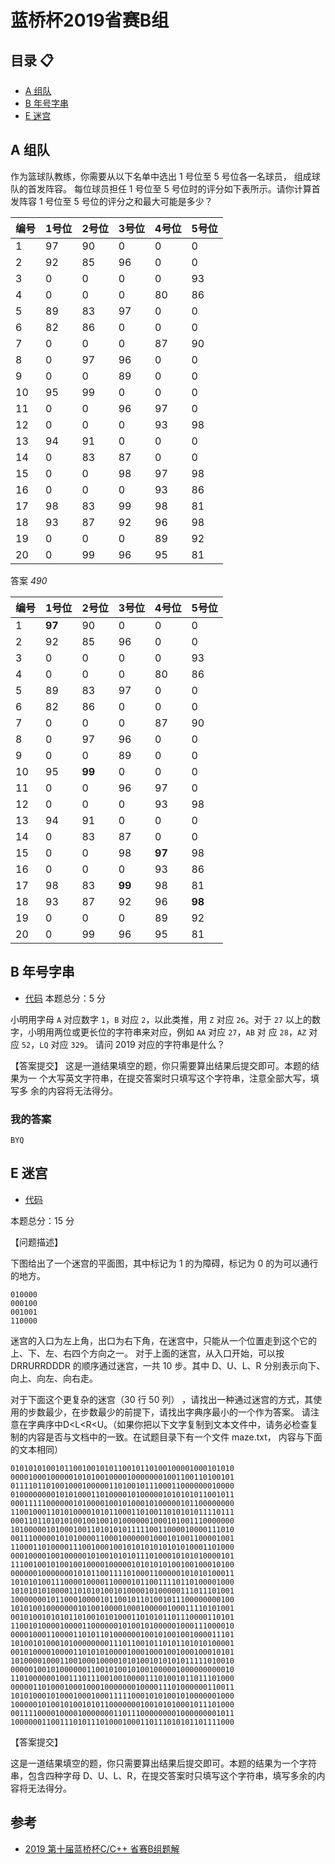 # 蓝桥杯2019省赛B组
## 目录 :clipboard:
-   [A 组队](#A-组队)
-   [B 年号字串](#B-年号字串)
-   [E 迷宫](#E-迷宫)


## A 组队
作为篮球队教练，你需要从以下名单中选出 1 号位至 5 号位各一名球员，
组成球队的首发阵容。
每位球员担任 1 号位至 5 号位时的评分如下表所示。请你计算首发阵容 1
号位至 5 号位的评分之和最大可能是多少？

| 编号 | 1号位 | 2号位 | 3号位 | 4号位 | 5号位 |
|:---- |:----- | ----- | ----- | ----- | ----- |
| 1    | 97    | 90    | 0     | 0     | 0     |
| 2    | 92    | 85    | 96    | 0     | 0     |
| 3    | 0     | 0     | 0     | 0     | 93    |
| 4    | 0     | 0     | 0     | 80    | 86    |
| 5    | 89    | 83    | 97    | 0     | 0     |
| 6    | 82    | 86    | 0     | 0     | 0     |
| 7    | 0     | 0     | 0     | 87    | 90    |
| 8    | 0     | 97    | 96    | 0     | 0     |
| 9    | 0     | 0     | 89    | 0     | 0     |
| 10   | 95    | 99    | 0     | 0     | 0     |
| 11   | 0     | 0     | 96    | 97    | 0     |
| 12   | 0     | 0     | 0     | 93    | 98    |
| 13   | 94    | 91    | 0     | 0     | 0     |
| 14   | 0     | 83    | 87    | 0     | 0     |
| 15   | 0     | 0     | 98    | 97    | 98    |
| 16   | 0     | 0     | 0     | 93    | 86    |
| 17   | 98    | 83    | 99    | 98    | 81    |
| 18   | 93    | 87    | 92    | 96    | 98    |
| 19   | 0     | 0     | 0     | 89    | 92    |
| 20   | 0     | 99    | 96    | 95    | 81    |

答案 *490*

| 编号 | 1号位  | 2号位  | 3号位  | 4号位  | 5号位  |
|:---- |:------ | ------ | ------ | ------ | ------ |
| 1    | **97** | 90     | 0      | 0      | 0      |
| 2    | 92     | 85     | 96     | 0      | 0      |
| 3    | 0      | 0      | 0      | 0      | 93     |
| 4    | 0      | 0      | 0      | 80     | 86     |
| 5    | 89     | 83     | 97     | 0      | 0      |
| 6    | 82     | 86     | 0      | 0      | 0      |
| 7    | 0      | 0      | 0      | 87     | 90     |
| 8    | 0      | 97     | 96     | 0      | 0      |
| 9    | 0      | 0      | 89     | 0      | 0      |
| 10   | 95     | **99** | 0      | 0      | 0      |
| 11   | 0      | 0      | 96     | 97     | 0      |
| 12   | 0      | 0      | 0      | 93     | 98     |
| 13   | 94     | 91     | 0      | 0      | 0      |
| 14   | 0      | 83     | 87     | 0      | 0      |
| 15   | 0      | 0      | 98     | **97** | 98     |
| 16   | 0      | 0      | 0      | 93     | 86     |
| 17   | 98     | 83     | **99** | 98     | 81     |
| 18   | 93     | 87     | 92     | 96     | **98** |
| 19   | 0      | 0      | 0      | 89     | 92     |
| 20   | 0      | 99     | 96     | 95     | 81     |

## B 年号字串
-   [代码]()
本题总分：5 分

小明用字母 `A` 对应数字 `1`，`B` 对应 `2`，以此类推，用 `Z` 对应 `26`。对于 `27`
以上的数字，小明用两位或更长位的字符串来对应，例如 `AA` 对应 `27`，`AB` 对
应 `28`，`AZ` 对应 `52`，`LQ` 对应 `329`。
请问 2019 对应的字符串是什么？

【答案提交】
这是一道结果填空的题，你只需要算出结果后提交即可。本题的结果为一
个大写英文字符串，在提交答案时只填写这个字符串，注意全部大写，填写多
余的内容将无法得分。

### 我的答案
```plt
BYQ
```


## E 迷宫
-   [代码](E_maze.c)

本题总分：15 分

【问题描述】

下图给出了一个迷宫的平面图，其中标记为 1 的为障碍，标记为 0 的为可以通行的地方。
```plaintext
010000
000100
001001
110000
```
迷宫的入口为左上角，出口为右下角，在迷宫中，只能从一个位置走到这个它的上、下、左、右四个方向之一。
对于上面的迷宫，从入口开始，可以按DRRURRDDDR 的顺序通过迷宫，一共 10 步。其中 D、U、L、R 分别表示向下、向上、向左、向右走。

对于下面这个更复杂的迷宫（30 行 50 列） ，请找出一种通过迷宫的方式，其使用的步数最少，在步数最少的前提下，请找出字典序最小的一个作为答案。
请注意在字典序中D<L<R<U。（如果你把以下文字复制到文本文件中，请务必检查复制的内容是否与文档中的一致。在试题目录下有一个文件 maze.txt，
内容与下面的文本相同）
```plaintext
01010101001011001001010110010110100100001000101010
00001000100000101010010000100000001001100110100101
01111011010010001000001101001011100011000000010000
01000000001010100011010000101000001010101011001011
00011111000000101000010010100010100000101100000000
11001000110101000010101100011010011010101011110111
00011011010101001001001010000001000101001110000000
10100000101000100110101010111110011000010000111010
00111000001010100001100010000001000101001100001001
11000110100001110010001001010101010101010001101000
00010000100100000101001010101110100010101010000101
11100100101001001000010000010101010100100100010100
00000010000000101011001111010001100000101010100011
10101010011100001000011000010110011110110100001000
10101010100001101010100101000010100000111011101001
10000000101100010000101100101101001011100000000100
10101001000000010100100001000100000100011110101001
00101001010101101001010100011010101101110000110101
11001010000100001100000010100101000001000111000010
00001000110000110101101000000100101001001000011101
10100101000101000000001110110010110101101010100001
00101000010000110101010000100010001001000100010101
10100001000110010001000010101001010101011111010010
00000100101000000110010100101001000001000000000010
11010000001001110111001001000011101001011011101000
00000110100010001000100000001000011101000000110011
10101000101000100010001111100010101001010000001000
10000010100101001010110000000100101010001011101000
00111100001000010000000110111000000001000000001011
10000001100111010111010001000110111010101101111000
```
【答案提交】

这是一道结果填空的题，你只需要算出结果后提交即可。本题的结果为一个字符串，包含四种字母 D、U、L、R，在提交答案时只填写这个字符串，填写多余的内容将无法得分。

## 参考
-   [2019 第十届蓝桥杯C/C++ 省赛B组题解](https://blog.csdn.net/Hacker_ZhiDian/article/details/88785242)
